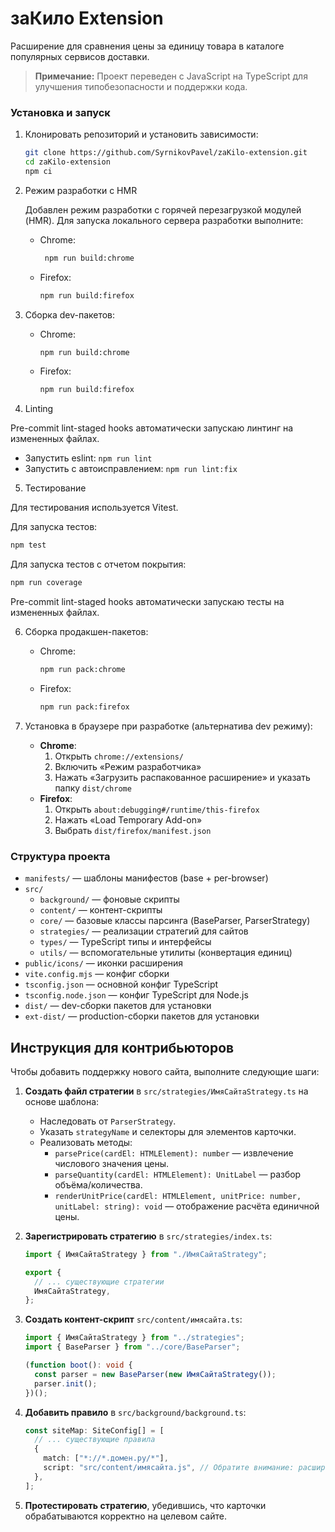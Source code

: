 # заКило Extension

Расширение для сравнения цены за единицу товара в каталоге популярных сервисов доставки.

> **Примечание:** Проект переведен с JavaScript на TypeScript для улучшения типобезопасности и поддержки кода.

### Установка и запуск

1. Клонировать репозиторий и установить зависимости:

   ```bash
   git clone https://github.com/SyrnikovPavel/zaKilo-extension.git
   cd zaKilo-extension
   npm ci
   ```

2. Режим разработки с HMR

   Добавлен режим разработки с горячей перезагрузкой модулей (HMR). Для запуска локального сервера разработки выполните:

   - Chrome:
     ```bash
      npm run build:chrome
     ```
   - Firefox:
     ```bash
     npm run build:firefox
     ```

3. Сборка dev-пакетов:

   - Chrome:
     ```bash
     npm run build:chrome
     ```
   - Firefox:
     ```bash
     npm run build:firefox
     ```

4. Linting

Pre-commit lint-staged hooks aвтоматически запускаю линтинг на измененных файлах.

- Запустить eslint: `npm run lint`
- Запустить с автоисправлением: `npm run lint:fix`

5. Тестирование

Для тестирования используется Vitest.

Для запуска тестов:

```bash
npm test
```

Для запуска тестов с отчетом покрытия:

```bash
npm run coverage
```

Pre-commit lint-staged hooks aвтоматически запускаю тесты на измененных файлах.

6. Сборка продакшен-пакетов:

   - Chrome:
     ```bash
     npm run pack:chrome
     ```
   - Firefox:
     ```bash
     npm run pack:firefox
     ```

7. Установка в браузере при разработке (альтернатива dev режиму):

   - **Chrome**:
     1. Открыть `chrome://extensions/`
     2. Включить «Режим разработчика»
     3. Нажать «Загрузить распакованное расширение» и указать папку `dist/chrome`
   - **Firefox**:
     1. Открыть `about:debugging#/runtime/this-firefox`
     2. Нажать «Load Temporary Add-on»
     3. Выбрать `dist/firefox/manifest.json`

### Структура проекта

- `manifests/` — шаблоны манифестов (base + per-browser)
- `src/`
  - `background/` — фоновые скрипты
  - `content/` — контент-скрипты
  - `core/` — базовые классы парсинга (BaseParser, ParserStrategy)
  - `strategies/` — реализации стратегий для сайтов
  - `types/` — TypeScript типы и интерфейсы
  - `utils/` — вспомогательные утилиты (конвертация единиц)
- `public/icons/` — иконки расширения
- `vite.config.mjs` — конфиг сборки
- `tsconfig.json` — основной конфиг TypeScript
- `tsconfig.node.json` — конфиг TypeScript для Node.js
- `dist/` — dev-сборки пакетов для установки
- `ext-dist/` — production-сборки пакетов для установки

## Инструкция для контрибьюторов

Чтобы добавить поддержку нового сайта, выполните следующие шаги:

1. **Создать файл стратегии** в `src/strategies/ИмяСайтаStrategy.ts` на основе шаблона:

   - Наследовать от `ParserStrategy`.
   - Указать `strategyName` и селекторы для элементов карточки.
   - Реализовать методы:
     - `parsePrice(cardEl: HTMLElement): number` — извлечение числового значения цены.
     - `parseQuantity(cardEl: HTMLElement): UnitLabel` — разбор объёма/количества.
     - `renderUnitPrice(cardEl: HTMLElement, unitPrice: number, unitLabel: string): void` — отображение расчёта
       единичной цены.

2. **Зарегистрировать стратегию** в `src/strategies/index.ts`:

   ```typescript
   import { ИмяСайтаStrategy } from "./ИмяСайтаStrategy";

   export {
     // ... существующие стратегии
     ИмяСайтаStrategy,
   };
   ```

3. **Создать контент-скрипт** `src/content/имясайта.ts`:

   ```typescript
   import { ИмяСайтаStrategy } from "../strategies";
   import { BaseParser } from "../core/BaseParser";

   (function boot(): void {
     const parser = new BaseParser(new ИмяСайтаStrategy());
     parser.init();
   })();
   ```

4. **Добавить правило** в `src/background/background.ts`:

   ```typescript
   const siteMap: SiteConfig[] = [
     // ... существующие правила
     {
       match: ["*://*.домен.ру/*"],
       script: "src/content/имясайта.js", // Обратите внимание: расширение .js используется для скомпилированных файлов
     },
   ];
   ```

5. **Протестировать стратегию**, убедившись, что карточки обрабатываются корректно на целевом сайте.

